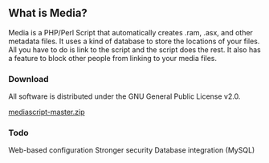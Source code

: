 ## What is Media? ##
Media is a PHP/Perl Script that automatically creates .ram, .asx, and other metadata files. It uses a kind of database to store the locations of your files. All you have to do is link to the script and the script does the rest. It also has a feature to block other people from linking to your media files.

### Download ###
All software is distributed under the GNU General Public License v2.0.

[mediascript-master.zip](https://github.com/ericpp/mediascript/archive/master.zip)

### Todo ###
Web-based configuration
Stronger security
Database integration (MySQL)
